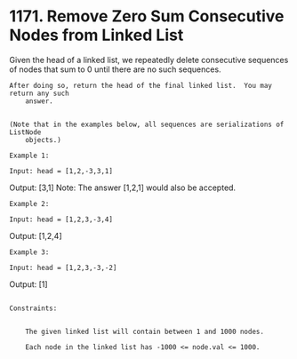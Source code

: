 # 1171. Remove Zero Sum Consecutive Nodes from Linked List

Given the head of a linked list, we repeatedly delete consecutive sequences of
        nodes that sum to 0 until there are no such sequences.

    After doing so, return the head of the final linked list.  You may return any such
        answer.

     
    (Note that in the examples below, all sequences are serializations of ListNode
        objects.)

    Example 1:

    Input: head = [1,2,-3,3,1]
Output: [3,1]
Note: The answer [1,2,1] would also be accepted.

    Example 2:

    Input: head = [1,2,3,-3,4]
Output: [1,2,4]

    Example 3:

    Input: head = [1,2,3,-3,-2]
Output: [1]

     
    Constraints:

    
        The given linked list will contain between 1 and 1000 nodes.
        
        Each node in the linked list has -1000 <= node.val <= 1000.